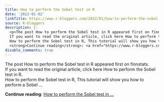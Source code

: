 ```yaml
---
title: How to perform the Sobel test in R
date: '2022-01-02'
linkTitle: https://www.r-bloggers.com/2022/01/how-to-perform-the-sobel-test-in-r/
source: R-bloggers
description: |-
  <p>The post How to perform the Sobel test in R appeared first on finnstats.<br />
  If you want to read the original article, click here How to perform the Sobel test in R.<br />
  How to perform the Sobel test in R, This tutorial will show you how to perform a Sobel ...</p>
  <strong>Continue reading</strong>: <a href="https://www.r-bloggers.com/2022/01/how-to-perform-the-sobel-test-in-r/">How to perform the Sobel test in ...
disable_comments: true
---
```

<p>The post How to perform the Sobel test in R appeared first on finnstats.<br />
If you want to read the original article, click here How to perform the Sobel test in R.<br />
How to perform the Sobel test in R, This tutorial will show you how to perform a Sobel ...</p>
<strong>Continue reading</strong>: <a href="https://www.r-bloggers.com/2022/01/how-to-perform-the-sobel-test-in-r/">How to perform the Sobel test in ...